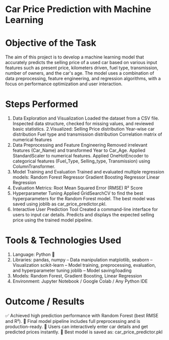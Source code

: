 # Car Price Prediction with Machine Learning
# Objective of the Task
The aim of this project is to develop a machine learning model that accurately predicts the selling price of a used car based on various input features such as present price, kilometers driven, fuel type, transmission, number of owners, and the car's age. The model uses a combination of data preprocessing, feature engineering, and regression algorithms, with a focus on performance optimization and user interaction.

# Steps Performed
1. Data Exploration and Visualization
Loaded the dataset from a CSV file.
Inspected data structure, checked for missing values, and reviewed basic statistics.
2.Visualized:
 Selling Price distribution
 Year-wise car distribution
 Fuel type and transmission distribution
 Correlation matrix of numerical features
3. Data Preprocessing and Feature Engineering
Removed irrelevant features (Car_Name) and transformed Year to Car_Age.
Applied StandardScaler to numerical features.
Applied OneHotEncoder to categorical features (Fuel_Type, Selling_type, Transmission) using ColumnTransformer.
4. Model Training and Evaluation
Trained and evaluated multiple regression models:
Random Forest Regressor
Gradient Boosting Regressor
Linear Regression
5. Evaluation Metrics:
Root Mean Squared Error (RMSE)
R² Score
6. Hyperparameter Tuning
Applied GridSearchCV to find the best hyperparameters for the Random Forest model.
The best model was saved using joblib as car_price_predictor.pkl.
6. Interactive User Prediction Tool
Created a command-line interface for users to input car details.
Predicts and displays the expected selling price using the trained model pipeline.
# Tools & Technologies Used
1. Language: Python 🐍
2. Libraries:
pandas, numpy – Data manipulation
matplotlib, seaborn – Visualization
scikit-learn – Model training, preprocessing, evaluation, and hyperparameter tuning
joblib – Model saving/loading
3. Models: Random Forest, Gradient Boosting, Linear Regression
4. Environment: Jupyter Notebook / Google Colab / Any Python IDE
# Outcome / Results
✅ Achieved high prediction performance with Random Forest (best RMSE and R²).
🧠 Final model pipeline includes full preprocessing and is production-ready.
🧪 Users can interactively enter car details and get predicted prices instantly.
💾 Best model is saved as: car_price_predictor.pkl
